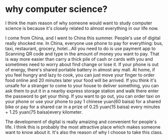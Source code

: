 # why computer science?

I think the main reason of why someone would want to study computer science is because it's closely related to almost everything in our life now.

I come from China, and I went to China this summer. People's use of digital really shocked me. In China, everyone use phone to pay for everything: bus, taxi, restaurant, grocery, hotel...All you need to do is use payment app to Scanning QR code and type in the amount of money you want to pay. That is way more easier than carry a thick pile of cash or cards with you and sometimes need to worry about find change or lose it. If your phone is out of energy, there's shared portable battery in almost any mall. At home, if you feel hungry and lazy to cook, you can just move your finger to order food online and 20 minutes later your food will be arrived. If you think it's unsafe for a stranger to come to your house to deliver something, you can ask them to put it in a nearby express storage station and walk there enter the password to get your thing. If you want to go out, you can order taxi on your phone or use your phone to pay 1 chinese yuan(60 baisa) for a shared bike or pay for a shared car in a prize of 0.25 yuan(15 baisa) every minutes + 1.25 yuan(75 baisa)every kilometer. 

The development of digital is really amaizing and convenient for people's life. I think this is probably the most attractive place which makes someone want to know about it. It's also the reason of why I choose to take this class.

